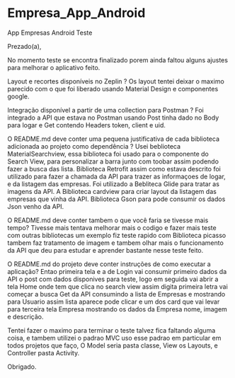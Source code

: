 # Empresa_App_Android
App Empresas Android Teste

Prezado(a),

No momento teste se encontra finalizado porem ainda faltou alguns ajustes para melhorar o aplicativo feito.

Layout e recortes disponíveis no Zeplin ?
Os layout tentei deixar o maximo parecido com o que foi liberado usando Material Design e componentes google.

Integração disponível a partir de uma collection para Postman ?
Foi integrado a API que estava no Postman usando Post tinha dado no Body para logar e Get contendo Headers token, client e uid.

O README.md deve conter uma pequena justificativa de cada biblioteca adicionada ao projeto como dependência ?
Usei beblioteca MaterialSearchview, essa biblioteca foi usado para o componente do Search View, para personalizar a barra junto
com toobar assim podendo fazer a busca das lista.
Biblioteca Retrofit assim como estava descrito foi utilizado para fazer a chamada da API para trazer as informaçoes de logar,
e da listagem das empresas.
Foi utilizado a Bebliteca Glide para tratar as imagens da API.
A Biblioteca cardview para criar layout da listagem das empresas que vinha da API.
Biblioteca Gson para pode consumir os dados Json venho da API.

O README.md deve conter tambem o que você faria se tivesse mais tempo?
Tivesse mais tentava melhorar mais o codigo e fazer mais teste com outras bibliotecas um exemplo fiz teste rapido com Biblioteca
picasso tambem faz tratamento de imagem e tambem olhar mais o funcionamento da API que deu para estudar e aprender 
bastante nesse teste feito.

O README.md do projeto deve conter instruções de como executar a aplicação?
Entao primeira tela e a de Login vai consumir primeiro dados da API o post com dados disponives para teste, logo em seguida
vai abrir a tela Home onde tem que clica no search view assim digita primeira letra vai começar a busca Get da API consumindo a lista
de Empresas e mostrando para Usuario assim lista aparece pode clicar e um dos card que vai levar para terceira tela Empresa mostrando 
os dados da Empresa nome, imagem e descrição.

Tentei fazer o maximo para terminar o teste talvez fica faltando alguma coisa, e tambem utilizei o padrao MVC uso esse padrao em
particular em todos projetos que faço, O Model seria pasta classe, View os Layouts, e Controller pasta Activity.

Obrigado.
